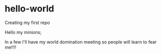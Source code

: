 # hello-world
Creating my first repo

Hello my minions;

In a few I'll have my world domination meeting so people will learn to fear me!!!!
